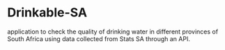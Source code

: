 # Drinkable-SA
application to check the quality of drinking water in different provinces of South Africa using data collected from Stats SA through an API.

